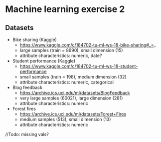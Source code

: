 # Machine learning exercise 2
## Datasets
- Bike sharing (Kaggle)
    - https://www.kaggle.com/c/184702-tu-ml-ws-18-bike-sharing#_=_
    - large samples (train = 8690), small dimension (15)
    - attribute characteristics: numeric, date?
- Student performance (Kaggle)
    - https://www.kaggle.com/c/184702-tu-ml-ws-18-student-performance
    - small samples (train = 198), medium dimension (32)
    - attribute characteristics: numeric, categorical 
- Blog feedback
    - https://archive.ics.uci.edu/ml/datasets/BlogFeedback
    - very large samples (60021), large dimension (281)
    - attribute characteristics: numeric
- Forest fires
    - https://archive.ics.uci.edu/ml/datasets/Forest+Fires
    - medium samples (513), small dimension (13) 
    - attribute characteristics: numeric


//Todo: missing vals?
